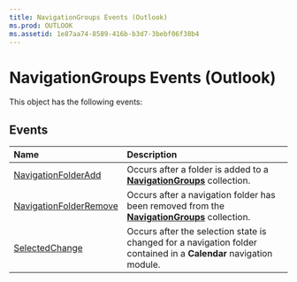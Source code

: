 ```yaml
---
title: NavigationGroups Events (Outlook)
ms.prod: OUTLOOK
ms.assetid: 1e87aa74-8589-416b-b3d7-3bebf06f38b4
---
```



# NavigationGroups Events (Outlook)
This object has the following events:

## Events



|**Name**|**Description**|
|:-----|:-----|
|[NavigationFolderAdd](navigationgroups-navigationfolderadd-event-outlook.md)|Occurs after a folder is added to a  **[NavigationGroups](navigationgroups-object-outlook.md)** collection.|
|[NavigationFolderRemove](navigationgroups-navigationfolderremove-event-outlook.md)|Occurs after a navigation folder has been removed from the  **[NavigationGroups](navigationgroups-object-outlook.md)** collection.|
|[SelectedChange](navigationgroups-selectedchange-event-outlook.md)|Occurs after the selection state is changed for a navigation folder contained in a  **Calendar** navigation module.|

